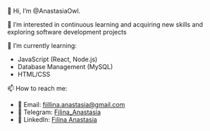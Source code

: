  👋 Hi, I’m @AnastasiaOwl.
 
 👀 I’m interested in continuous learning and acquiring new skills and exploring  software development projects
 
 🌱 I’m currently learning:
   - JavaScript (React, Node.js)
   - Database Management (MySQL)
   - HTML/CSS

 📫 How to reach me:
  - 📧 Email: [fiillina.anastasia@gmail.com](mailto:fiillina.anastasia@gmail.com)
  - 📱 Telegram: [Filina_Anastasia](https://t.me/fillina_anastasia)
  - 🔗 LinkedIn: [Filina Anastasia](https://www.linkedin.com/in/anastasia-filina/)


